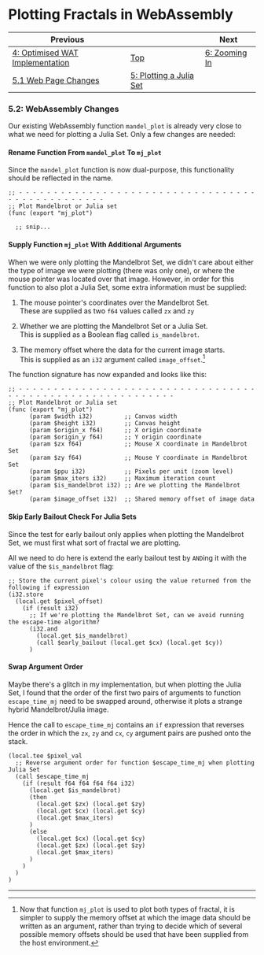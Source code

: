 # Plotting Fractals in WebAssembly

| Previous | | Next
|---|---|---
| [4: Optimised WAT Implementation](../../04%20WAT%20Optimised%20Implementation/) | [Top](/chriswhealy/plotting-fractals-in-webassembly) | [6: Zooming In](../../06%20Zoom%20Image/)
| [5.1 Web Page Changes](../01/) | [5: Plotting a Julia Set](../) |

### 5.2: WebAssembly Changes

Our existing WebAssembly function `mandel_plot` is already very close to what we need for plotting a Julia Set.
Only a few changes are needed:

#### Rename Function From `mandel_plot` To `mj_plot`

Since the `mandel_plot` function is now dual-purpose, this functionality should be reflected in the name.

```wast
;; - - - - - - - - - - - - - - - - - - - - - - - - - - - - - - - - - - - - - - - - - - - - - - - -
;; Plot Mandelbrot or Julia set
(func (export "mj_plot")

  ;; snip...
```

#### Supply Function `mj_plot` With Additional Arguments

When we were only plotting the Mandelbrot Set, we didn't care about either the type of image we were plotting (there was only one), or where the mouse pointer was located over that image.
However, in order for this function to also plot a Julia Set, some extra information must be supplied:

1. The mouse pointer's coordinates over the Mandelbrot Set.<br>These are supplied as two `f64` values called `zx` and `zy`

1. Whether we are plotting the Mandelbrot Set or a Julia Set.<br>This is supplied as a Boolean flag called `is_mandelbrot`.

1. The memory offset where the data for the current image starts.<br>This is supplied as an `i32` argument called `image_offset`.[^1]

The function signature has now expanded and looks like this:

```wast
;; - - - - - - - - - - - - - - - - - - - - - - - - - - - - - - - - - - - - - - - - - - - - - - - - - - - - - - - - - -
;; Plot Mandelbrot or Julia set
(func (export "mj_plot")
      (param $width i32)         ;; Canvas width
      (param $height i32)        ;; Canvas height
      (param $origin_x f64)      ;; X origin coordinate
      (param $origin_y f64)      ;; Y origin coordinate
      (param $zx f64)            ;; Mouse X coordinate in Mandelbrot Set
      (param $zy f64)            ;; Mouse Y coordinate in Mandelbrot Set
      (param $ppu i32)           ;; Pixels per unit (zoom level)
      (param $max_iters i32)     ;; Maximum iteration count
      (param $is_mandelbrot i32) ;; Are we plotting the Mandelbrot Set?
      (param $image_offset i32)  ;; Shared memory offset of image data
```

#### Skip Early Bailout Check For Julia Sets

Since the test for early bailout only applies when plotting the Mandelbrot Set, we must first what sort of fractal we are plotting.

All we need to do here is extend the early bailout test by `AND`ing it with the value of the `$is_mandelbrot` flag:

```wast
;; Store the current pixel's colour using the value returned from the following if expression
(i32.store
  (local.get $pixel_offset)
    (if (result i32)
      ;; If we're plotting the Mandelbrot Set, can we avoid running the escape-time algorithm?
      (i32.and
        (local.get $is_mandelbrot)
        (call $early_bailout (local.get $cx) (local.get $cy))
      )
```

#### Swap Argument Order

Maybe there's a glitch in my implementation, but when plotting the Julia Set, I found that the order of the first two pairs of arguments to function `escape_time_mj` need to be swapped around, otherwise it plots a strange hybrid Mandelbrot/Julia image.

Hence the call to `escape_time_mj` contains an `if` expression that reverses the order in which the `zx`, `zy` and `cx`, `cy` argument pairs are pushed onto the stack.

```wast
(local.tee $pixel_val
  ;; Reverse argument order for function $escape_time_mj when plotting Julia Set
  (call $escape_time_mj
    (if (result f64 f64 f64 f64 i32)
      (local.get $is_mandelbrot)
      (then
        (local.get $zx) (local.get $zy)
        (local.get $cx) (local.get $cy)
        (local.get $max_iters)
      )
      (else
        (local.get $cx) (local.get $cy)
        (local.get $zx) (local.get $zy)
        (local.get $max_iters)
      )
    )
  )
)
```

---

[^1]: Now that function `mj_plot` is used to plot both types of fractal, it is simpler to supply the memory offset at which the image data should be written as an argument, rather than trying to decide which of several possible memory offsets should be used that have been supplied from the host environment.
